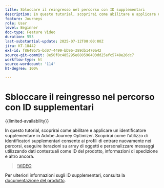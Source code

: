 ```yaml
---
title: Sbloccare il reingresso nel percorso con ID supplementari
description: In questo tutorial, scoprirai come abilitare e applicare un identificatore supplementare in Adobe Journey Optimizer. Scoprirai come l’utilizzo di identificatori supplementari consente ai profili di entrare nuovamente nei percorsi, eseguire iterazioni su array di oggetti e personalizzare messaggi utilizzando dati contestuali come ID del prodotto, informazioni di spedizione e altro ancora.
feature: Journeys
role: User
level: Beginner
doc-type: Feature Video
duration: 553
last-substantial-update: 2025-07-12T00:00:00Z
jira: KT-18442
exl-id: f8649b75-bd07-4499-bb96-389db1470a42
source-git-commit: 8e50f8c485295e680596403dd25afc5748e26dc7
workflow-type: ht
source-wordcount: '114'
ht-degree: 100%

---
```


# Sbloccare il reingresso nel percorso con ID supplementari

{{limited-availability}}

In questo tutorial, scoprirai come abilitare e applicare un identificatore supplementare in Adobe Journey Optimizer. Scoprirai come l’utilizzo di identificatori supplementari consente ai profili di entrare nuovamente nei percorsi, eseguire iterazioni su array di oggetti e personalizzare messaggi utilizzando dati contestuali come ID del prodotto, informazioni di spedizione e altro ancora.

>[!VIDEO](https://video.tv.adobe.com/v/3464792/?learn=on&enablevpops)

Per ulteriori informazioni sugli ID supplementari, consulta la [documentazione del prodotto](https://experienceleague.adobe.com/it/docs/journey-optimizer/using/orchestrate-journeys/manage-journey/supplemental-identifier).
